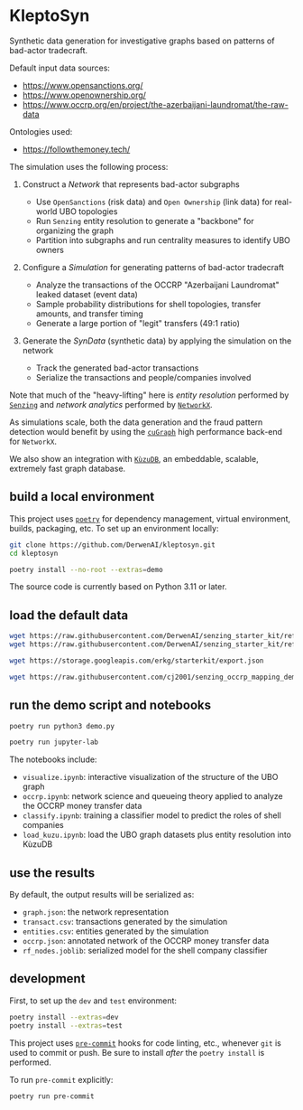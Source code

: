 # KleptoSyn

Synthetic data generation for investigative graphs based on patterns
of bad-actor tradecraft.

Default input data sources:

  * <https://www.opensanctions.org/>
  * <https://www.openownership.org/>
  * <https://www.occrp.org/en/project/the-azerbaijani-laundromat/the-raw-data>

Ontologies used:

  * <https://followthemoney.tech/>

The simulation uses the following process:

  1. Construct a _Network_ that represents bad-actor subgraphs

     * Use `OpenSanctions` (risk data) and `Open Ownership` (link data) for real-world UBO topologies
     * Run `Senzing` entity resolution to generate a "backbone" for organizing the graph
     * Partition into subgraphs and run centrality measures to identify UBO owners

  2. Configure a _Simulation_ for generating patterns of bad-actor tradecraft

     * Analyze the transactions of the OCCRP "Azerbaijani Laundromat" leaked dataset (event data)
     * Sample probability distributions for shell topologies, transfer amounts, and transfer timing
     * Generate a large portion of "legit" transfers (49:1 ratio)

  3. Generate the _SynData_ (synthetic data) by applying the simulation on the network

     * Track the generated bad-actor transactions
     * Serialize the transactions and people/companies involved

Note that much of the "heavy-lifting" here is _entity resolution_ performed by
[`Senzing`](https://senzing.com/)
and _network analytics_ performed by [`NetworkX`](https://senzing.com/).

As simulations scale, both the data generation and the fraud pattern
detection would benefit by using the
[`cuGraph`](https://github.com/rapidsai/cugraph) high performance
back-end for `NetworkX`.

We also show an integration with [`KùzuDB`](https://kuzudb.com/),
an embeddable, scalable, extremely fast graph database.


## build a local environment

This project uses [`poetry`](https://python-poetry.org/docs/basic-usage/)
for dependency management, virtual environment, builds, packaging, etc.
To set up an environment locally:

```bash
git clone https://github.com/DerwenAI/kleptosyn.git
cd kleptosyn

poetry install --no-root --extras=demo
```

The source code is currently based on Python 3.11 or later.


## load the default data

```bash
wget https://raw.githubusercontent.com/DerwenAI/senzing_starter_kit/refs/heads/main/senzing_rootfs/data/open-sanctions.json
wget https://raw.githubusercontent.com/DerwenAI/senzing_starter_kit/refs/heads/main/senzing_rootfs/data/open-ownership.json

wget https://storage.googleapis.com/erkg/starterkit/export.json

wget https://raw.githubusercontent.com/cj2001/senzing_occrp_mapping_demo/refs/heads/main/occrp_17k.csv
```

## run the demo script and notebooks

```bash
poetry run python3 demo.py
```

```bash
poetry run jupyter-lab
```

The notebooks include:

  + `visualize.ipynb`: interactive visualization of the structure of the UBO graph
  + `occrp.ipynb`: network science and queueing theory applied to analyze the OCCRP money transfer data
  + `classify.ipynb`: training a classifier model to predict the roles of shell companies
  + `load_kuzu.ipynb`: load the UBO graph datasets plus entity resolution into KùzuDB


## use the results

By default, the output results will be serialized as:

  + `graph.json`: the network representation
  + `transact.csv`: transactions generated by the simulation
  + `entities.csv`: entities generated by the simulation
  + `occrp.json`: annotated network of the OCCRP money transfer data
  + `rf_nodes.joblib`: serialized model for the shell company classifier


## development

First, to set up the `dev` and `test` environment:

```bash
poetry install --extras=dev
poetry install --extras=test
```

This project uses [`pre-commit`](https://pre-commit.com/) hooks for
code linting, etc., whenever `git` is used to commit or push.
Be sure to install *after* the `poetry install` is performed.

To run `pre-commit` explicitly:

```bash
poetry run pre-commit
```
